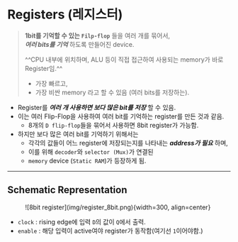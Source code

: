 # Registers (레지스터)

> **1bit를 기억할 수 있는 `Filp-flop`** 들을 여러 개를 묶어서,  
> ***여러 bits를 기억*** 하도록 만들어진 device.
>  
> ^^CPU 내부에 위치하며, ALU 등이 직접 접근하여 사용되는 memory가 바로 Register임.^^    
> 
> * 가장 빠르고, 
> * 가장 비싼 memory 라고 할 수 있음 (여러 bits를 저장하는).

* Register를 ***여러 개 사용하면 보다 많은 bit를 저장*** 할 수 있음. 
* 이는 여러 Flip-Flop을 사용하여 여러 bit를 기억하는 register를 만든 것과 같음.
    * 8개의 `D flip-flop`들을 묶어서 사용하면 8bit register가 가능함.
* 하지만 보다 많은 여러 bit를 기억하기 위해서는 
    * 각각의 값들이 어느 register에 저장되는지를 나타내는 ***address가 필요*** 하며, 
    * 이를 위해 `decoder`와 `selector (Mux)`가 연결된 
    * `memory` device (`Static RAM`)가 등장하게 됨.

---

## Schematic Representation

<figure markdown>
![8bit register](img/register_8bit.png){width=300, align=center}
</figure>

- `clock` : rising edge에 입력 `D`의 값이 `Q`에서 출력.
- `enable` : 해당 입력이 active여야 register가 동작함(여기선 `1`이어야함.)